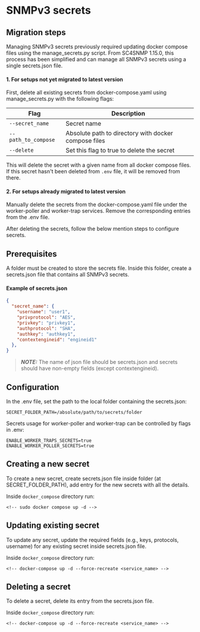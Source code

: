 # SNMPv3 secrets

## Migration steps
Managing SNMPv3 secrets previously required updating docker compose files using the manage_secrets.py script.
From SC4SNMP 1.15.0, this process has been simplified and can manage all SNMPv3 secrets using a single secrets.json file.

#### 1. For setups not yet migrated to latest version
First, delete all existing secrets from docker-compose.yaml using manage_secrets.py with the following flags:

| Flag                | Description                                          |
|---------------------|------------------------------------------------------| 
| `--secret_name`     | Secret name                                          |
| `--path_to_compose` | Absolute path to directory with docker compose files |
| `--delete`          | Set this flag to true to delete the secret           |

This will delete the secret with a given name from all docker compose files. If this secret hasn't been deleted from `.env` 
file, it will be removed from there. 

#### 2. For setups already migrated to latest version
Manually delete the secrets from the docker-compose.yaml file under the worker-poller and worker-trap services.
Remove the corresponding entries from the .env file.


After deleting the secrets, follow the below mention steps to configure secrets.

## Prerequisites

A folder must be created to store the secrets file.
Inside this folder, create a secrets.json file that contains all SNMPv3 secrets.

#### Example of secrets.json
```json
{
  "secret_name": {
    "username": "user1",
    "privprotocol": "AES",
    "privkey": "privkey1",
    "authprotocol": "SHA",
    "authkey": "authkey1",
    "contextengineid": "engineid1"
  },
}
```

> **_NOTE:_** The name of json file should be secrets.json and secrets should have non-empty fields (except contextengineid).

## Configuration
In the .env file, set the path to the local folder containing the secrets.json:
```
SECRET_FOLDER_PATH=/absolute/path/to/secrets/folder
```

Secrets usage for worker-poller and worker-trap can be controlled by flags in .env:
```
ENABLE_WORKER_TRAPS_SECRETS=true
ENABLE_WORKER_POLLER_SECRETS=true
```


## Creating a new secret

To create a new secret, 
create secrets.json file inside folder (at SECRET_FOLDER_PATH), add entry for the new secrets with all the details.

Inside `docker_compose` directory run:

```shell
<!-- sudo docker compose up -d -->
```

## Updating existing secret

To update any secret, 
update the required fields (e.g., keys, protocols, username) for any existing secret inside secrets.json file.

Inside `docker_compose` directory run:
```shell
<!-- docker-compose up -d --force-recreate <service_name> -->
```

## Deleting a secret

To delete a secret,
delete its entry from the secrets.json file.

Inside `docker_compose` directory run:
```shell
<!-- docker-compose up -d --force-recreate <service_name> -->
```